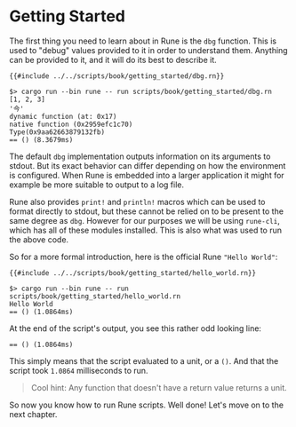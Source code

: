 # Getting Started

The first thing you need to learn about in Rune is the `dbg` function. This is
used to "debug" values provided to it in order to understand them. Anything can
be provided to it, and it will do its best to describe it.

```rune
{{#include ../../scripts/book/getting_started/dbg.rn}}
```

```text
$> cargo run --bin rune -- run scripts/book/getting_started/dbg.rn
[1, 2, 3]
'今'
dynamic function (at: 0x17)
native function (0x2959efc1c70)
Type(0x9aa62663879132fb)
== () (8.3679ms)
```

The default `dbg` implementation outputs information on its arguments to stdout.
But its exact behavior can differ depending on how the environment is
configured. When Rune is embedded into a larger application it might for example
be more suitable to output to a log file.

Rune also provides `print!` and `println!` macros which can be used to format
directly to stdout, but these cannot be relied on to be present to the same
degree as `dbg`. However for our purposes we will be using `rune-cli`, which has
all of these modules installed. This is also what was used to run the above
code.

So for a more formal introduction, here is the official Rune `"Hello World"`:

```rune
{{#include ../../scripts/book/getting_started/hello_world.rn}}
```

```text
$> cargo run --bin rune -- run scripts/book/getting_started/hello_world.rn
Hello World
== () (1.0864ms)
```

At the end of the script's output, you see this rather odd looking line:

```text
== () (1.0864ms)
```

This simply means that the script evaluated to a unit, or a `()`.
And that the script took `1.0864` milliseconds to run.

> Cool hint:
> Any function that doesn't have a return value returns a unit.

So now you know how to run Rune scripts. Well done! Let's move on to the next
chapter.
